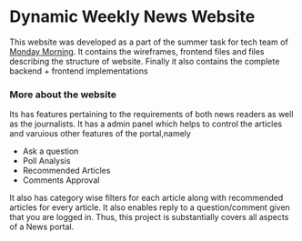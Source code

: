 # Dynamic Weekly News Website
This website was developed as a part of the summer task for tech team of [Monday Morning](https://mondaymorning.nitrkl.ac.in/).
It contains the wireframes, frontend files and files describing the structure of website.
Finally it also contains the complete backend + frontend implementations

### More about the website
Its has features pertaining to the requirements of both news readers as well as the journalists.
It has a admin panel which helps to control the articles and varuious other features of the portal,namely

- Ask a question
- Poll Analysis
- Recommended Articles
- Comments Approval

It also has category wise filters for each article along with recommended articles for every article.
It also enables reply to a question/comment given that you are logged in.
Thus, this project is substantially covers all aspects of a News portal.
